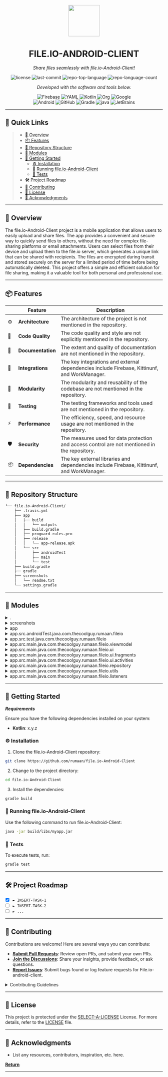 <p align="center">
  <img src="https://img.icons8.com/external-tal-revivo-regular-tal-revivo/96/external-readme-is-a-easy-to-build-a-developer-hub-that-adapts-to-the-user-logo-regular-tal-revivo.png" width="100" />
</p>
<p align="center">
    <h1 align="center">FILE.IO-ANDROID-CLIENT</h1>
</p>
<p align="center">
    <em>Share files seamlessly with file.io-Android-Client!</em>
</p>
<p align="center">
	<img src="https://img.shields.io/github/license/rumaan/file.io-Android-Client?style=flat&color=0080ff" alt="license">
	<img src="https://img.shields.io/github/last-commit/rumaan/file.io-Android-Client?style=flat&color=0080ff" alt="last-commit">
	<img src="https://img.shields.io/github/languages/top/rumaan/file.io-Android-Client?style=flat&color=0080ff" alt="repo-top-language">
	<img src="https://img.shields.io/github/languages/count/rumaan/file.io-Android-Client?style=flat&color=0080ff" alt="repo-language-count">
<p>
<p align="center">
		<em>Developed with the software and tools below.</em>
</p>
<p align="center">
	<img src="https://img.shields.io/badge/Firebase-FFCA28.svg?style=flat&logo=Firebase&logoColor=black" alt="Firebase">
	<img src="https://img.shields.io/badge/YAML-CB171E.svg?style=flat&logo=YAML&logoColor=white" alt="YAML">
	<img src="https://img.shields.io/badge/Kotlin-7F52FF.svg?style=flat&logo=Kotlin&logoColor=white" alt="Kotlin">
	<img src="https://img.shields.io/badge/Org-77AA99.svg?style=flat&logo=Org&logoColor=white" alt="Org">
	<img src="https://img.shields.io/badge/Google-4285F4.svg?style=flat&logo=Google&logoColor=white" alt="Google">
	<br>
	<img src="https://img.shields.io/badge/Android-3DDC84.svg?style=flat&logo=Android&logoColor=white" alt="Android">
	<img src="https://img.shields.io/badge/GitHub-181717.svg?style=flat&logo=GitHub&logoColor=white" alt="GitHub">
	<img src="https://img.shields.io/badge/Gradle-02303A.svg?style=flat&logo=Gradle&logoColor=white" alt="Gradle">
	<img src="https://img.shields.io/badge/java-%23ED8B00.svg?style=flat&logo=openjdk&logoColor=white" alt="java">
	<img src="https://img.shields.io/badge/JetBrains-000000.svg?style=flat&logo=JetBrains&logoColor=white" alt="JetBrains">
</p>
<hr>

## 🔗 Quick Links

> - [📍 Overview](#-overview)
> - [📦 Features](#-features)
> - [📂 Repository Structure](#-repository-structure)
> - [🧩 Modules](#-modules)
> - [🚀 Getting Started](#-getting-started)
>     - [⚙️ Installation](#-installation)
>     - [🤖 Running file.io-Android-Client](#-running-file.io-Android-Client)
>     - [🧪 Tests](#-tests)
> - [🛠 Project Roadmap](#-project-roadmap)
> - [🤝 Contributing](#-contributing)
> - [📄 License](#-license)
> - [👏 Acknowledgments](#-acknowledgments)

---

## 📍 Overview

The file.io-Android-Client project is a mobile application that allows users to easily upload and share files. The app provides a convenient and secure way to quickly send files to others, without the need for complex file-sharing platforms or email attachments. Users can select files from their device and upload them to the file.io server, which generates a unique link that can be shared with recipients. The files are encrypted during transit and stored securely on the server for a limited period of time before being automatically deleted. This project offers a simple and efficient solution for file sharing, making it a valuable tool for both personal and professional use.

---

## 📦 Features

|    |   Feature         | Description |
|----|-------------------|---------------------------------------------------------------|
| ⚙️  | **Architecture**  | The architecture of the project is not mentioned in the repository. |
| 🔩 | **Code Quality**  | The code quality and style are not explicitly mentioned in the repository. |
| 📄 | **Documentation** | The extent and quality of documentation are not mentioned in the repository. |
| 🔌 | **Integrations**  | The key integrations and external dependencies include Firebase, Kittinunf, and WorkManager. |
| 🧩 | **Modularity**    | The modularity and reusability of the codebase are not mentioned in the repository. |
| 🧪 | **Testing**       | The testing frameworks and tools used are not mentioned in the repository. |
| ⚡️  | **Performance**   | The efficiency, speed, and resource usage are not mentioned in the repository. |
| 🛡️ | **Security**      | The measures used for data protection and access control are not mentioned in the repository. |
| 📦 | **Dependencies**  | The key external libraries and dependencies include Firebase, Kittinunf, and WorkManager. |


---

## 📂 Repository Structure

```sh
└── file.io-Android-Client/
    ├── .travis.yml
    ├── app
    │   ├── build
    │   │   └── outputs
    │   ├── build.gradle
    │   ├── proguard-rules.pro
    │   ├── release
    │   │   └── app-release.apk
    │   └── src
    │       ├── androidTest
    │       ├── main
    │       └── test
    ├── build.gradle
    ├── gradle
    ├── screenshots
    │   └── readme.txt
    └── settings.gradle
```

---

## 🧩 Modules

<details closed><summary>.</summary>

| File                                                                                            | Summary                                                                                                                                                                                                                                    |
| ---                                                                                             | ---                                                                                                                                                                                                                                        |
| [build.gradle](https://github.com/rumaan/file.io-Android-Client/blob/master/build.gradle)       | This code snippet in the build.gradle file is responsible for configuring the build and dependencies of the Android client app in the parent repository. It sets up repositories, declares dependencies, and configures the build tools.   |
| [settings.gradle](https://github.com/rumaan/file.io-Android-Client/blob/master/settings.gradle) | This code snippet, located in the `settings.gradle` file, includes the `app` module in the repository's build process. It ensures that the `app` module is built and included in the final output of the parent repository's architecture. |
| [.travis.yml](https://github.com/rumaan/file.io-Android-Client/blob/master/.travis.yml)         | This code snippet in the.travis.yml file defines the configuration for continuous integration on the parent repository. It specifies the required JDK, Android SDK components, and caching directories.                                    |

</details>

<details closed><summary>screenshots</summary>

| File                                                                                              | Summary                                                                                                                                                                                                                                                                                           |
| ---                                                                                               | ---                                                                                                                                                                                                                                                                                               |
| [readme.txt](https://github.com/rumaan/file.io-Android-Client/blob/master/screenshots/readme.txt) | This code snippet is part of the file.io Android Client repository. It contributes to the parent repository's architecture by managing and displaying screenshots in the Android app. The code achieves the critical feature of organizing and presenting screenshots to enhance user experience. |

</details>

<details closed><summary>app</summary>

| File                                                                                                      | Summary                                                                                                                                                                                                                                                                                                                                                                                           |
| ---                                                                                                       | ---                                                                                                                                                                                                                                                                                                                                                                                               |
| [proguard-rules.pro](https://github.com/rumaan/file.io-Android-Client/blob/master/app/proguard-rules.pro) | The `proguard-rules.pro` file in the `app` directory of the repository contains project-specific ProGuard rules. It specifies the applied configuration fileEntities and preserves line number and source file information for debugging. It also handles warnings and keeps specific classes and attributes while excluding others. Additionally, it includes rules for the Crashlytics library. |
| [build.gradle](https://github.com/rumaan/file.io-Android-Client/blob/master/app/build.gradle)             | This code snippet is a build file for an Android application. It specifies various dependencies for the app, such as appcompat, material design, and Firebase Crashlytics. It also applies plugins for Kotlin and Android extensions. The file is a crucial part of the repository's architecture as it defines the project's configuration and dependencies.                                     |

</details>

<details closed><summary>app.src.androidTest.java.com.thecoolguy.rumaan.fileio</summary>

| File                                                                                                                                                                                        | Summary                                                                                                                                                                                                                                                                                                            |
| ---                                                                                                                                                                                         | ---                                                                                                                                                                                                                                                                                                                |
| [ExampleInstrumentedTest.kt](https://github.com/rumaan/file.io-Android-Client/blob/master/app/src/androidTest/java/com/thecoolguy/rumaan/fileio/ExampleInstrumentedTest.kt)                 | This code snippet is an instrumented test for the File.io Android client app. It tests the app's context and asserts that the package name is correct. It is part of the app's testing documentation for Android devices.                                                                                          |
| [FileEntityDaoTest.java](https://github.com/rumaan/file.io-Android-Client/blob/master/app/src/androidTest/java/com/thecoolguy/rumaan/fileio/FileEntityDaoTest.java)                         | This code snippet contains test cases for the RoomDatabase in the Android app. It tests functionalities such as counting the number of rows, inserting and retrieving items from the database. The tests ensure that the database operations are working correctly, by checking various conditions and assertions. |
| [UploadHistoryInstrumentedTest.java](https://github.com/rumaan/file.io-Android-Client/blob/master/app/src/androidTest/java/com/thecoolguy/rumaan/fileio/UploadHistoryInstrumentedTest.java) | This code snippet is an Android Instrumentation test for the UploadHistoryActivity. It initializes the UploadHistoryRoomDatabase and adds five FileEntity items to the database. The test method check_longPressItemDelete is empty.                                                                               |

</details>

<details closed><summary>app.src.test.java.com.thecoolguy.rumaan.fileio</summary>

| File                                                                                                                                                               | Summary                                                                                                                                                                                                                                                              |
| ---                                                                                                                                                                | ---                                                                                                                                                                                                                                                                  |
| [ExampleUnitTest.java](https://github.com/rumaan/file.io-Android-Client/blob/master/app/src/test/java/com/thecoolguy/rumaan/fileio/ExampleUnitTest.java)           | This code snippet is a unit test that verifies the correctness of addition operation. It is part of the file.io-Android-Client repository and contributes to ensuring the reliability of the application.                                                            |
| [UploadRepositoryTest.java](https://github.com/rumaan/file.io-Android-Client/blob/master/app/src/test/java/com/thecoolguy/rumaan/fileio/UploadRepositoryTest.java) | This code snippet is a test case that checks if the expire URL is correctly generated by the UploadRepository class. It verifies that the generated URL matches the expected URL and also checks if the generated URL matches the URL created using constant values. |
| [UrlTest.java](https://github.com/rumaan/file.io-Android-Client/blob/master/app/src/test/java/com/thecoolguy/rumaan/fileio/UrlTest.java)                           | This code snippet contains a unit test for the `parseEncryptUrl` method in the `UrlTest` class. The test validates that the method correctly extracts the base URL from an encrypted URL.                                                                            |
| [FileEntityTest.java](https://github.com/rumaan/file.io-Android-Client/blob/master/app/src/test/java/com/thecoolguy/rumaan/fileio/FileEntityTest.java)             | This code snippet is a test class named FileEntityTest in the Android client of the file.io repository. It tests the functionality of the FileEntity model by checking if its name and URL can be set and retrieved correctly.                                       |

</details>

<details closed><summary>app.src.main.java.com.thecoolguy.rumaan.fileio.viewmodel</summary>

| File                                                                                                                                                                         | Summary                                                                                                                                                                                                                                                                                           |
| ---                                                                                                                                                                          | ---                                                                                                                                                                                                                                                                                               |
| [UploadHistoryViewModel.kt](https://github.com/rumaan/file.io-Android-Client/blob/master/app/src/main/java/com/thecoolguy/rumaan/fileio/viewmodel/UploadHistoryViewModel.kt) | The code snippet represents the UploadHistoryViewModel class in the file UploadHistoryViewModel.kt. It is responsible for managing the upload history feature in the Android app. It retrieves a list of uploaded files from the UploadHistoryRoomDatabase and provides it as LiveData to the UI. |

</details>

<details closed><summary>app.src.main.java.com.thecoolguy.rumaan.fileio.ui</summary>

| File                                                                                                                                                                      | Summary                                                                                                                                                                                                                                                                                                                         |
| ---                                                                                                                                                                       | ---                                                                                                                                                                                                                                                                                                                             |
| [FileioApplication.kt](https://github.com/rumaan/file.io-Android-Client/blob/master/app/src/main/java/com/thecoolguy/rumaan/fileio/ui/FileioApplication.kt)               | The FileioApplication.kt code snippet is responsible for defining the application class for the File.io Android Client repository. It handles initialization tasks such as setting up logging and configuring a custom activity to handle crashes.                                                                              |
| [UploadHistoryListAdapter.kt](https://github.com/rumaan/file.io-Android-Client/blob/master/app/src/main/java/com/thecoolguy/rumaan/fileio/ui/UploadHistoryListAdapter.kt) | The UploadHistoryListAdapter code in the Android Client repository is responsible for displaying a list of uploaded files with their corresponding details. It uses two view holders to handle different types of items in the list. The code provides methods for updating the list, handling item clicks, and removing items. |
| [SwipeToDeleteCallBack.kt](https://github.com/rumaan/file.io-Android-Client/blob/master/app/src/main/java/com/thecoolguy/rumaan/fileio/ui/SwipeToDeleteCallBack.kt)       | This code snippet is a SwipeToDeleteCallBack class that handles the swipe-to-delete functionality in a RecyclerView. It provides the necessary methods to draw a background and icon for the delete action, as well as handle user interactions with the swipe gesture.                                                         |
| [NotificationHelper.kt](https://github.com/rumaan/file.io-Android-Client/blob/master/app/src/main/java/com/thecoolguy/rumaan/fileio/ui/NotificationHelper.kt)             | This code snippet is responsible for creating a notification and handling its behavior when a file upload is successful in the Android application. It sets up the notification with appropriate content, an intent for further action, and handles compatibility with different Android versions.                              |

</details>

<details closed><summary>app.src.main.java.com.thecoolguy.rumaan.fileio.ui.fragments</summary>

| File                                                                                                                                                                              | Summary                                                                                                                                                                                                                                                                                                                                                                                        |
| ---                                                                                                                                                                               | ---                                                                                                                                                                                                                                                                                                                                                                                            |
| [NoNetworkDialogFragment.kt](https://github.com/rumaan/file.io-Android-Client/blob/master/app/src/main/java/com/thecoolguy/rumaan/fileio/ui/fragments/NoNetworkDialogFragment.kt) | This code snippet defines a dialog fragment that displays a no network error message to the user. It allows the user to click on the OK button to dismiss the dialog. The fragment communicates with the parent activity using a custom listener interface. This code contributes to the user interface components of the Android client application in the file.io-Android-Client repository. |
| [HomeFragment.kt](https://github.com/rumaan/file.io-Android-Client/blob/master/app/src/main/java/com/thecoolguy/rumaan/fileio/ui/fragments/HomeFragment.kt)                       | This code snippet represents the HomeFragment class in the file.io-Android-Client repository. It defines the user interface and interactions for the home screen of the file.io Android app. Users can choose a file to upload through a button click. The fragment communicates with the parent activity through a listener interface.                                                        |
| [ResultFragment.kt](https://github.com/rumaan/file.io-Android-Client/blob/master/app/src/main/java/com/thecoolguy/rumaan/fileio/ui/fragments/ResultFragment.kt)                   | This code snippet represents the ResultFragment class in the file.io-Android-Client repository. It is responsible for displaying the result of a file upload, including the URL and expiration days. Users can copy the URL to the clipboard and mark the upload as done.                                                                                                                      |

</details>

<details closed><summary>app.src.main.java.com.thecoolguy.rumaan.fileio.ui.activities</summary>

| File                                                                                                                                                                           | Summary                                                                                                                                                                                                                                                                                                                                                |
| ---                                                                                                                                                                            | ---                                                                                                                                                                                                                                                                                                                                                    |
| [MainActivity.kt](https://github.com/rumaan/file.io-Android-Client/blob/master/app/src/main/java/com/thecoolguy/rumaan/fileio/ui/activities/MainActivity.kt)                   | This code snippet is the implementation of the main activity in the Android client of the file.io repository. It handles UI interactions, file upload, and navigation between fragments.                                                                                                                                                               |
| [ErrorActivity.kt](https://github.com/rumaan/file.io-Android-Client/blob/master/app/src/main/java/com/thecoolguy/rumaan/fileio/ui/activities/ErrorActivity.kt)                 | This code snippet defines the ErrorActivity class in the Android client of the file.io repository. It handles runtime crashes and displays an error screen. It includes methods for handling back button presses and initializing the activity.                                                                                                        |
| [UploadHistoryActivity.kt](https://github.com/rumaan/file.io-Android-Client/blob/master/app/src/main/java/com/thecoolguy/rumaan/fileio/ui/activities/UploadHistoryActivity.kt) | This code snippet is part of the Android client for the file.io repository. It represents the UploadHistoryActivity, which displays the user's upload history. It allows the user to clear the history and delete individual items using swipe gestures. The activity also dynamically updates the UI based on the changes in the upload history data. |
| [AboutActivity.kt](https://github.com/rumaan/file.io-Android-Client/blob/master/app/src/main/java/com/thecoolguy/rumaan/fileio/ui/activities/AboutActivity.kt)                 | This code snippet is the implementation of the AboutActivity in the file.io Android client repository. It defines the behavior and layout of the About screen, including the options menu and navigation to the LicenseActivity.                                                                                                                       |
| [LicenseActivity.kt](https://github.com/rumaan/file.io-Android-Client/blob/master/app/src/main/java/com/thecoolguy/rumaan/fileio/ui/activities/LicenseActivity.kt)             | This code snippet is a part of the File.io Android client repository. It implements the LicenseActivity, which displays a list of open source licenses used in the app. The activity extends MaterialAboutActivity and creates license cards for different libraries used in the app.                                                                  |

</details>

<details closed><summary>app.src.main.java.com.thecoolguy.rumaan.fileio.repository</summary>

| File                                                                                                                                                                      | Summary                                                                                                                                                                                                                                                                                                                                                                                     |
| ---                                                                                                                                                                       | ---                                                                                                                                                                                                                                                                                                                                                                                         |
| [UploadHistoryWorkers.kt](https://github.com/rumaan/file.io-Android-Client/blob/master/app/src/main/java/com/thecoolguy/rumaan/fileio/repository/UploadHistoryWorkers.kt) | These code snippets are part of the `file.io-Android-Client` repository. The `ClearHistoryWorker` and `DeleteSingleItemWorker` classes handle clearing the upload history and deleting a single item respectively, using the UploadHistoryRoomDatabase.                                                                                                                                     |
| [UploadWorker.kt](https://github.com/rumaan/file.io-Android-Client/blob/master/app/src/main/java/com/thecoolguy/rumaan/fileio/repository/UploadWorker.kt)                 | This code snippet is part of the file.io-Android-Client repository and is located in the UploadWorker.kt file. It handles the uploading of files to the file.io server, saving the file details in the local database, and creating a notification for the upload. The code utilizes the Fuel library for making HTTP requests and the WorkManager framework for managing background tasks. |

</details>

<details closed><summary>app.src.main.java.com.thecoolguy.rumaan.fileio.utils</summary>

| File                                                                                                                                                                         | Summary                                                                                                                                                                                                                                                                                                                                                                                       |
| ---                                                                                                                                                                          | ---                                                                                                                                                                                                                                                                                                                                                                                           |
| [Extensions.kt](https://github.com/rumaan/file.io-Android-Client/blob/master/app/src/main/java/com/thecoolguy/rumaan/fileio/utils/Extensions.kt)                             | This code snippet in the Extensions.kt file provides two extension functions. The first function allows a string to display a toast message, while the second function toggles the clickability of a view. These functions enhance the functionality of the parent repository's Android client app by providing convenient utilities for displaying messages and modifying view behavior.     |
| [WorkManagerHelper.kt](https://github.com/rumaan/file.io-Android-Client/blob/master/app/src/main/java/com/thecoolguy/rumaan/fileio/utils/WorkManagerHelper.kt)               | This code snippet provides a helper function that creates a one-time work request for uploading a file. It includes the necessary constraints, such as requiring a connected network, and sets the input data and tags for the work request.                                                                                                                                                  |
| [Utils.kt](https://github.com/rumaan/file.io-Android-Client/blob/master/app/src/main/java/com/thecoolguy/rumaan/fileio/utils/Utils.kt)                                       | This code snippet provides a collection of utility methods for various tasks in an Android app. It includes methods for getting file details, opening file streams, checking network connectivity, showing dialogs, copying text to clipboard, parsing URLs and JSON, and handling dates. These utility methods can be used to simplify common tasks in the parent repository's architecture. |
| [Helpers.kt](https://github.com/rumaan/file.io-Android-Client/blob/master/app/src/main/java/com/thecoolguy/rumaan/fileio/utils/Helpers.kt)                                   | This code snippet in the parent repository's architecture is located at app/src/main/java/com/thecoolguy/rumaan/fileio/utils/Helpers.kt. It contains functions to retrieve file metadata, get file details, and compose them into a file entity. These functions are crucial for handling file operations in the app.                                                                         |
| [FragmentHelperExtensions.kt](https://github.com/rumaan/file.io-Android-Client/blob/master/app/src/main/java/com/thecoolguy/rumaan/fileio/utils/FragmentHelperExtensions.kt) | These code snippets in the FragmentHelperExtensions.kt file provide extension functions for the FragmentManager class in the Android app. The functions addFragment and replaceFragment allow easy addition and replacement of fragments in a given container.                                                                                                                                |
| [MaterialIn.kt](https://github.com/rumaan/file.io-Android-Client/blob/master/app/src/main/java/com/thecoolguy/rumaan/fileio/utils/MaterialIn.kt)                             | The code snippet in MaterialIn.kt is responsible for animating the entrance of a view in the File.io-Android-Client repository. It uses various animations like slide and fade to give a material design effect. The main function animate triggers the animation on a given view using delay and slide directions. The code handles RTL (Right-to-Left) languages as well.                   |
| [Constants.kt](https://github.com/rumaan/file.io-Android-Client/blob/master/app/src/main/java/com/thecoolguy/rumaan/fileio/utils/Constants.kt)                               | The code snippet defines global constants for the file.io Android client. It includes the base URL, parameters, default expiration weeks, and timestamp format. It also defines constants for Github and Twitter URLs and an email address. The constants are used throughout the codebase for consistent values.                                                                             |

</details>

<details closed><summary>app.src.main.java.com.thecoolguy.rumaan.fileio.listeners</summary>

| File                                                                                                                                                                                       | Summary                                                                                                                                                                                                                                                                                                                                                                                                                                               |
| ---                                                                                                                                                                                        | ---                                                                                                                                                                                                                                                                                                                                                                                                                                                   |
| [DialogClickListener.kt](https://github.com/rumaan/file.io-Android-Client/blob/master/app/src/main/java/com/thecoolguy/rumaan/fileio/listeners/DialogClickListener.kt)                     | This code snippet defines an interface called DialogClickListener that is responsible for handling positive click events on a dialog. It takes a Dialog and a DialogFragment as parameters and does not specify any return value. It is a part of the file.io-Android-Client repository and is located in the file DialogClickListener.kt.                                                                                                            |
| [OnFragmentInteractionListener.kt](https://github.com/rumaan/file.io-Android-Client/blob/master/app/src/main/java/com/thecoolguy/rumaan/fileio/listeners/OnFragmentInteractionListener.kt) | This code snippet defines an interface called OnFragmentInteractionListener, which contains two functions: onUploadFileClick() and onDone(). These functions handle user interactions within a fragment, specifically for the purpose of uploading a file and completing an action. This interface is part of the file.io-Android-Client repository's architecture and is used to enable communication between fragments and their parent activities. |

</details>

---

## 🚀 Getting Started

***Requirements***

Ensure you have the following dependencies installed on your system:

* **Kotlin**:	 x.y.z

### ⚙️ Installation

1. Clone the file.io-Android-Client repository:
```sh
git clone https://github.com/rumaan/file.io-Android-Client
```

2. Change to the project directory:
```sh
cd file.io-Android-Client
```

3. Install the dependencies:
```sh
gradle build
```

### 🤖 Running file.io-Android-Client
Use the following command to run file.io-Android-Client:
```sh
java -jar build/libs/myapp.jar
```

### 🧪 Tests
To execute tests, run:
```sh
gradle test
```

---

## 🛠 Project Roadmap

- [X] `► INSERT-TASK-1`
- [ ] `► INSERT-TASK-2`
- [ ] `► ...`

---

## 🤝 Contributing

Contributions are welcome! Here are several ways you can contribute:

- **[Submit Pull Requests](https://github/rumaan/file.io-Android-Client/blob/main/CONTRIBUTING.md)**: Review open PRs, and submit your own PRs.
- **[Join the Discussions](https://github/rumaan/file.io-Android-Client/discussions)**: Share your insights, provide feedback, or ask questions.
- **[Report Issues](https://github/rumaan/file.io-Android-Client/issues)**: Submit bugs found or log feature requests for File.io-android-client.

<details closed>
<summary>Contributing Guidelines</summary>

1. **Fork the Repository**: Start by forking the project repository to your GitHub account.
2. **Clone Locally**: Clone the forked repository to your local machine using a Git client.
   ```sh
   git clone https://github.com/rumaan/file.io-Android-Client
   ```
3. **Create a New Branch**: Always work on a new branch, giving it a descriptive name.
   ```sh
   git checkout -b feature/new-feature-x
   ```
4. **Make Your Changes**: Develop and test your changes locally.
5. **Commit Your Changes**: Commit with a clear and concise message describing your updates.
   ```sh
   git commit -m 'Implemented new feature x.'
   ```
6. **Push to GitHub**: Push the changes to your forked repository.
   ```sh
   git push origin feature/new-feature-x
   ```
7. **Submit a Pull Request**: Create a PR against the original project repository. Clearly describe the changes and their motivations.

Once your PR is reviewed and approved, it will be merged into the main branch.

</details>

---

## 📄 License

This project is protected under the [SELECT-A-LICENSE](https://choosealicense.com/licenses) License. For more details, refer to the [LICENSE](https://choosealicense.com/licenses/) file.

---

## 👏 Acknowledgments

- List any resources, contributors, inspiration, etc. here.

[**Return**](#-quick-links)

---
